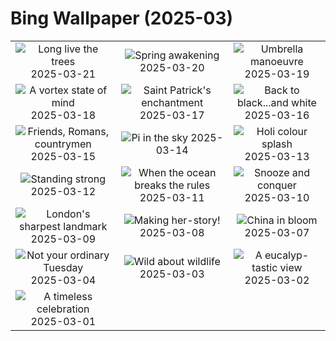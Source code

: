 # Bing Wallpaper (2025-03)

|  |  |  |
|:---:|:---:|:---:|
| ![](https://www.bing.com/th?id=OHR.DanumValley_EN-GB4005789284_400x240.jpg "Long live the trees") 2025-03-21 | ![](https://www.bing.com/th?id=OHR.SpringDaffodils_EN-GB3144315096_400x240.jpg "Spring awakening") 2025-03-20 | ![](https://www.bing.com/th?id=OHR.BlackHeron_EN-GB3002716071_400x240.jpg "Umbrella manoeuvre") 2025-03-19 |
| ![](https://www.bing.com/th?id=OHR.SedonaSpring_EN-GB2852810114_400x240.jpg "A vortex state of mind") 2025-03-18 | ![](https://www.bing.com/th?id=OHR.BeckettBridge_EN-GB2641883580_400x240.jpg "Saint Patrick's enchantment") 2025-03-17 | ![](https://www.bing.com/th?id=OHR.PandaSnow_EN-GB2411862375_400x240.jpg "Back to black...and white") 2025-03-16 |
| ![](https://www.bing.com/th?id=OHR.ForumRomanum_EN-GB3747926761_400x240.jpg "Friends, Romans, countrymen") 2025-03-15 | ![](https://www.bing.com/th?id=OHR.BasqueDolmen_EN-GB2189832080_400x240.jpg "Pi in the sky") 2025-03-14 | ![](https://www.bing.com/th?id=OHR.HoliColors_EN-GB1907650380_400x240.jpg "Holi colour splash") 2025-03-13 |
| ![](https://www.bing.com/th?id=OHR.ChateauLoire_EN-GB1678598719_400x240.jpg "Standing strong") 2025-03-12 | ![](https://www.bing.com/th?id=OHR.NusaPenida_EN-GB1392461130_400x240.jpg "When the ocean breaks the rules") 2025-03-11 | ![](https://www.bing.com/th?id=OHR.NappingLion_EN-GB1135783379_400x240.jpg "Snooze and conquer") 2025-03-10 |
| ![](https://www.bing.com/th?id=OHR.ShardLondon2025_EN-GB0574444826_400x240.jpg "London's sharpest landmark") 2025-03-09 | ![](https://www.bing.com/th?id=OHR.FearlessWomen_EN-GB0884411482_400x240.jpg "Making her-story!") 2025-03-08 | ![](https://www.bing.com/th?id=OHR.PlumBlossom_EN-GB0729185335_400x240.jpg "China in bloom") 2025-03-07 |
| ![](https://www.bing.com/th?id=OHR.MardiGrasJackson_EN-GB2810612583_400x240.jpg "Not your ordinary Tuesday") 2025-03-04 | ![](https://www.bing.com/th?id=OHR.HornbillPair_EN-GB2589125332_400x240.jpg "Wild about wildlife") 2025-03-03 | ![](https://www.bing.com/th?id=OHR.EucalyptusForest_EN-GB2410685823_400x240.jpg "A eucalyp-tastic view") 2025-03-02 |
| ![](https://www.bing.com/th?id=OHR.DavidsCathedralGB_EN-GB8444575423_400x240.jpg "A timeless celebration") 2025-03-01 |  |  |
